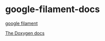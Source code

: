 # google-filament-docs

[google filament](https://github.com/google/filament)


[The Doxygen docs](brettwilsonbdw.github.io/google-filament-docs)

